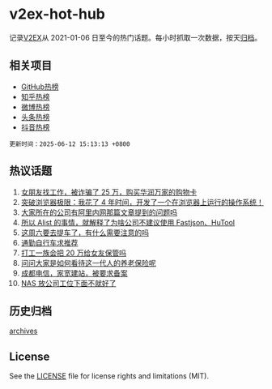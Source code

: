 # v2ex-hot-hub

 记录[V2EX](https://www.v2ex.com/)从 2021-01-06 日至今的热门话题。每小时抓取一次数据，按天[归档](archives)。
 
 ## 相关项目

- [GitHub热榜](https://github.com/lonnyzhang423/github-hot-hub)
- [知乎热榜](https://github.com/lonnyzhang423/zhihu-hot-hub)
- [微博热榜](https://github.com/lonnyzhang423/weibo-hot-hub)
- [头条热榜](https://github.com/lonnyzhang423/toutiao-hot-hub)
- [抖音热榜](https://github.com/lonnyzhang423/douyin-hot-hub)


 `更新时间：2025-06-12 15:13:13 +0800`

## 热议话题

1. [女朋友找工作，被诈骗了 25 万，购买华润万家的购物卡](https://www.v2ex.com/t/1138067)
1. [突破浏览器极限：我花了 4 年时间，开发了一个在浏览器上运行的操作系统！](https://www.v2ex.com/t/1137949)
1. [大家所在的公司有阿里内网那篇文章提到的问题吗](https://www.v2ex.com/t/1138040)
1. [所以 Alist 的事情，就解释了为啥公司不建议使用 Fastjson、HuTool](https://www.v2ex.com/t/1137946)
1. [这周六要去提车了，有什么需要注意的吗](https://www.v2ex.com/t/1138046)
1. [通勤自行车求推荐](https://www.v2ex.com/t/1137955)
1. [打工一族会把 20 万给女友保管吗](https://www.v2ex.com/t/1138103)
1. [问问大家是如何看待这一代人的养老保险呢](https://www.v2ex.com/t/1138058)
1. [成都电信，家宽建站，被要求备案](https://www.v2ex.com/t/1137970)
1. [NAS 放公司工位下面不就好了](https://www.v2ex.com/t/1137985)

## 历史归档

[archives](archives)

## License

See the [LICENSE](LICENSE) file for license rights and limitations (MIT).
